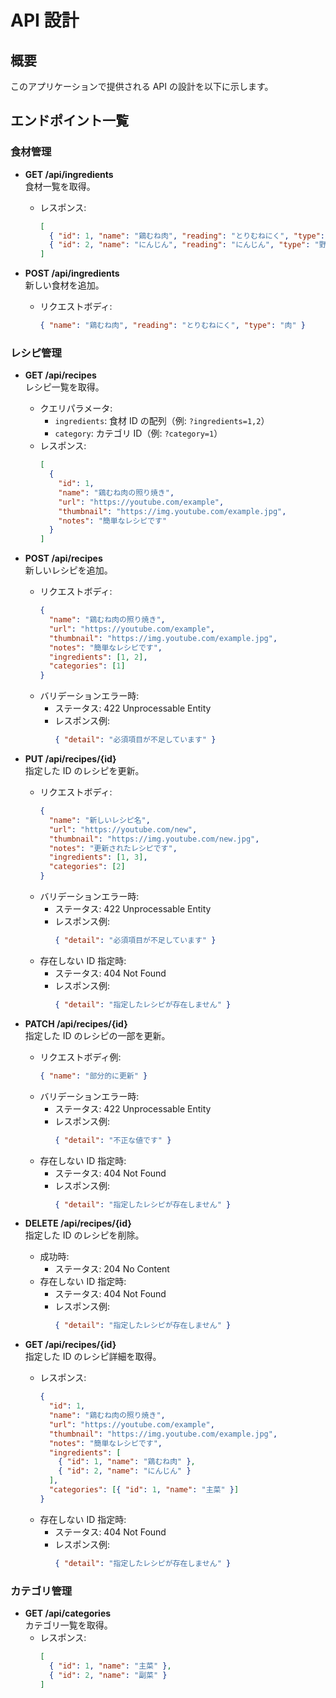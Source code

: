 # API 設計

## 概要

このアプリケーションで提供される API の設計を以下に示します。

## エンドポイント一覧

### 食材管理

- **GET /api/ingredients**  
  食材一覧を取得。

  - レスポンス:
    ```json
    [
      { "id": 1, "name": "鶏むね肉", "reading": "とりむねにく", "type": "肉" },
      { "id": 2, "name": "にんじん", "reading": "にんじん", "type": "野菜" }
    ]
    ```

- **POST /api/ingredients**  
  新しい食材を追加。
  - リクエストボディ:
    ```json
    { "name": "鶏むね肉", "reading": "とりむねにく", "type": "肉" }
    ```

### レシピ管理

- **GET /api/recipes**  
  レシピ一覧を取得。

  - クエリパラメータ:
    - `ingredients`: 食材 ID の配列（例: `?ingredients=1,2`）
    - `category`: カテゴリ ID（例: `?category=1`）
  - レスポンス:
    ```json
    [
      {
        "id": 1,
        "name": "鶏むね肉の照り焼き",
        "url": "https://youtube.com/example",
        "thumbnail": "https://img.youtube.com/example.jpg",
        "notes": "簡単なレシピです"
      }
    ]
    ```

- **POST /api/recipes**  
  新しいレシピを追加。

  - リクエストボディ:
    ```json
    {
      "name": "鶏むね肉の照り焼き",
      "url": "https://youtube.com/example",
      "thumbnail": "https://img.youtube.com/example.jpg",
      "notes": "簡単なレシピです",
      "ingredients": [1, 2],
      "categories": [1]
    }
    ```
  - バリデーションエラー時:
    - ステータス: 422 Unprocessable Entity
    - レスポンス例:
      ```json
      { "detail": "必須項目が不足しています" }
      ```

- **PUT /api/recipes/{id}**  
  指定した ID のレシピを更新。

  - リクエストボディ:
    ```json
    {
      "name": "新しいレシピ名",
      "url": "https://youtube.com/new",
      "thumbnail": "https://img.youtube.com/new.jpg",
      "notes": "更新されたレシピです",
      "ingredients": [1, 3],
      "categories": [2]
    }
    ```
  - バリデーションエラー時:
    - ステータス: 422 Unprocessable Entity
    - レスポンス例:
      ```json
      { "detail": "必須項目が不足しています" }
      ```
  - 存在しない ID 指定時:
    - ステータス: 404 Not Found
    - レスポンス例:
      ```json
      { "detail": "指定したレシピが存在しません" }
      ```

- **PATCH /api/recipes/{id}**  
  指定した ID のレシピの一部を更新。

  - リクエストボディ例:
    ```json
    { "name": "部分的に更新" }
    ```
  - バリデーションエラー時:
    - ステータス: 422 Unprocessable Entity
    - レスポンス例:
      ```json
      { "detail": "不正な値です" }
      ```
  - 存在しない ID 指定時:
    - ステータス: 404 Not Found
    - レスポンス例:
      ```json
      { "detail": "指定したレシピが存在しません" }
      ```

- **DELETE /api/recipes/{id}**  
  指定した ID のレシピを削除。

  - 成功時:
    - ステータス: 204 No Content
  - 存在しない ID 指定時:
    - ステータス: 404 Not Found
    - レスポンス例:
      ```json
      { "detail": "指定したレシピが存在しません" }
      ```

- **GET /api/recipes/{id}**  
  指定した ID のレシピ詳細を取得。

  - レスポンス:
    ```json
    {
      "id": 1,
      "name": "鶏むね肉の照り焼き",
      "url": "https://youtube.com/example",
      "thumbnail": "https://img.youtube.com/example.jpg",
      "notes": "簡単なレシピです",
      "ingredients": [
        { "id": 1, "name": "鶏むね肉" },
        { "id": 2, "name": "にんじん" }
      ],
      "categories": [{ "id": 1, "name": "主菜" }]
    }
    ```
  - 存在しない ID 指定時:
    - ステータス: 404 Not Found
    - レスポンス例:
      ```json
      { "detail": "指定したレシピが存在しません" }
      ```

### カテゴリ管理

- **GET /api/categories**  
  カテゴリ一覧を取得。
  - レスポンス:
    ```json
    [
      { "id": 1, "name": "主菜" },
      { "id": 2, "name": "副菜" }
    ]
    ```
